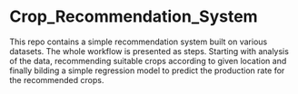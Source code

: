 # Crop_Recommendation_System

This repo contains a simple recommendation system built on various datasets. The whole workflow is presented as steps. Starting with analysis of the data, recommending suitable crops according to given location and finally bilding a simple regression model to predict the production rate for the recommended crops. 
